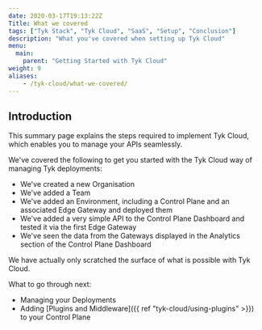 ```yaml
---
date: 2020-03-17T19:13:22Z
Title: What we covered
tags: ["Tyk Stack", "Tyk Cloud", "SaaS", "Setup", "Conclusion"]
description: "What you've covered when setting up Tyk Cloud"
menu:
  main:
    parent: "Getting Started with Tyk Cloud"
weight: 9
aliases:
    - /tyk-cloud/what-we-covered/
---
```


## Introduction

This summary page explains the steps required to implement Tyk Cloud, which enables you to manage your APIs seamlessly. 

We've covered the following to get you started with the Tyk Cloud way of managing Tyk deployments:

* We've created a new Organisation
* We've added a Team
* We've added an Environment, including a Control Plane and an associated Edge Gateway and deployed them
* We've added a very simple API to the Control Plane Dashboard and tested it via the first Edge Gateway
* We've seen the data from the Gateways displayed in the Analytics section of the Control Plane Dashboard

We have actually only scratched the surface of what is possible with Tyk Cloud.

What to go through next:

* Managing your Deployments
* Adding [Plugins and Middleware]({{ ref "tyk-cloud/using-plugins" >}}) to your Control Plane
